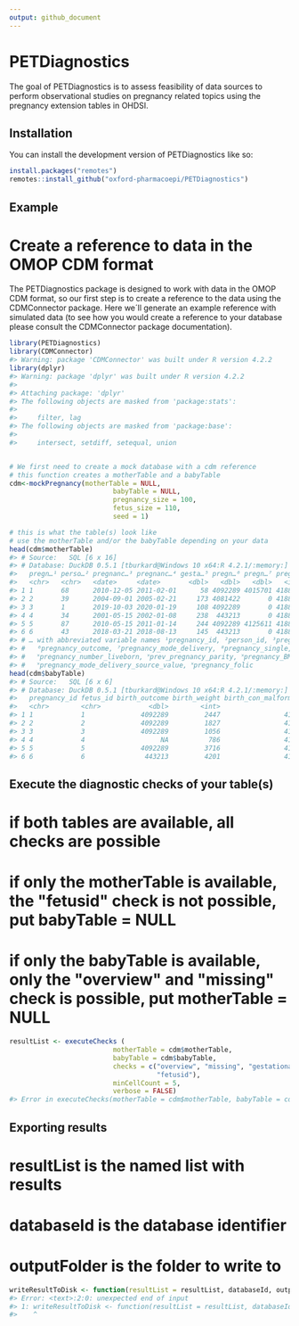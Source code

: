 ```yaml
---
output: github_document
---
```


<!-- README.md is generated from README.Rmd. Please edit that file -->



# PETDiagnostics

<!-- badges: start -->
<!-- badges: end -->

The goal of PETDiagnostics is to assess feasibility of data sources to perform observational studies on pregnancy related topics using the pregnancy extension tables in OHDSI.

## Installation

You can install the development version of PETDiagnostics like so:


```r
install.packages("remotes")
remotes::install_github("oxford-pharmacoepi/PETDiagnostics")
```

## Example
# Create a reference to data in the OMOP CDM format

The PETDiagnostics package is designed to work with data in the OMOP CDM format, so our first step is to create a reference to the data using the CDMConnector package. Here we´ll generate an example reference with simulated data (to see how you would create a reference to your database please consult the CDMConnector package documentation).


```r
library(PETDiagnostics)
library(CDMConnector)
#> Warning: package 'CDMConnector' was built under R version 4.2.2
library(dplyr)
#> Warning: package 'dplyr' was built under R version 4.2.2
#> 
#> Attaching package: 'dplyr'
#> The following objects are masked from 'package:stats':
#> 
#>     filter, lag
#> The following objects are masked from 'package:base':
#> 
#>     intersect, setdiff, setequal, union


# We first need to create a mock database with a cdm reference
# this function creates a motherTable and a babyTable
cdm<-mockPregnancy(motherTable = NULL,
                          babyTable = NULL,
                          pregnancy_size = 100,
                          fetus_size = 110,
                          seed = 1)

# this is what the table(s) look like
# use the motherTable and/or the babyTable depending on your data
head(cdm$motherTable)
#> # Source:   SQL [6 x 16]
#> # Database: DuckDB 0.5.1 [tburkard@Windows 10 x64:R 4.2.1/:memory:]
#>   pregn…¹ perso…² pregnanc…³ pregnanc…⁴ gesta…⁵ pregn…⁶ pregn…⁷ pregn…⁸ pregn…⁹ pregn…˟ pregn…˟ prev_…˟ pregn…˟ pregn…˟ pregn…˟ pregn…˟
#>   <chr>   <chr>   <date>     <date>       <dbl>   <dbl>   <dbl>   <int>   <dbl>   <int>   <int>   <dbl>   <int> <chr>   <chr>     <int>
#> 1 1       68      2010-12-05 2011-02-01      58 4092289 4015701 4188539      NA       5       5 4012561      71 56366   77299   4188540
#> 2 2       39      2004-09-01 2005-02-21     173 4081422       0 4188540 4242253       5       4 4012561      69 58034   63128   4188540
#> 3 3       1       2019-10-03 2020-01-19     108 4092289       0 4188540 4053842       9       1 4102166      26 61510   57670   4188540
#> 4 4       34      2001-05-15 2002-01-08     238  443213       0 4188539 4338692       1       8 4102166      78 72276   72594   4188539
#> 5 5       87      2010-05-15 2011-01-14     244 4092289 4125611 4188540 4242253       1       9 4012561      56 69413   60329   4188539
#> 6 6       43      2018-03-21 2018-08-13     145  443213       0 4188539 4242253      10       8 4012561      75 66483   59881   4188539
#> # … with abbreviated variable names ¹​pregnancy_id, ²​person_id, ³​pregnancy_start_date, ⁴​pregnancy_end_date, ⁵​gestational_length_in_day,
#> #   ⁶​pregnancy_outcome, ⁷​pregnancy_mode_delivery, ⁸​pregnancy_single, ⁹​pregnancy_marital_status, ˟​pregnancy_number_fetuses,
#> #   ˟​pregnancy_number_liveborn, ˟​prev_pregnancy_parity, ˟​pregnancy_BMI, ˟​pregnancy_outcome_source_value,
#> #   ˟​pregnancy_mode_delivery_source_value, ˟​pregnancy_folic
head(cdm$babyTable)
#> # Source:   SQL [6 x 6]
#> # Database: DuckDB 0.5.1 [tburkard@Windows 10 x64:R 4.2.1/:memory:]
#>   pregnancy_id fetus_id birth_outcome birth_weight birth_con_malformation birth_APGAR
#>   <chr>        <chr>            <dbl>        <int>                  <int>       <int>
#> 1 1            1              4092289         2447                4188540           0
#> 2 2            2              4092289         1827                4188540           9
#> 3 3            3              4092289         1056                4188539           0
#> 4 4            4                   NA          786                4188539           2
#> 5 5            5              4092289         3716                4188540           9
#> 6 6            6               443213         4201                4188540           6
```

## Execute the diagnostic checks of your table(s)
# if both tables are available, all checks are possible
# if only the motherTable is available, the "fetusid" check is not possible, put babyTable = NULL
# if only the babyTable is available, only the "overview" and "missing" check is possible, put motherTable = NULL



```r
resultList <- executeChecks (
                          motherTable = cdm$motherTable,               
                          babyTable = cdm$babyTable,                  
                          checks = c("overview", "missing", "gestationalAge", "outcomeMode", "fetusesLiveborn",
                                     "fetusid"),                       
                          minCellCount = 5,
                          verbose = FALSE)
#> Error in executeChecks(motherTable = cdm$motherTable, babyTable = cdm$babyTable, : could not find function "executeChecks"
```
## Exporting results
# resultList is the named list with results
# databaseId is the database identifier
# outputFolder is the folder to write to


```r
writeResultToDisk <- function(resultList = resultList, databaseId, outputFolder)
#> Error: <text>:2:0: unexpected end of input
#> 1: writeResultToDisk <- function(resultList = resultList, databaseId, outputFolder)
#>    ^
```
